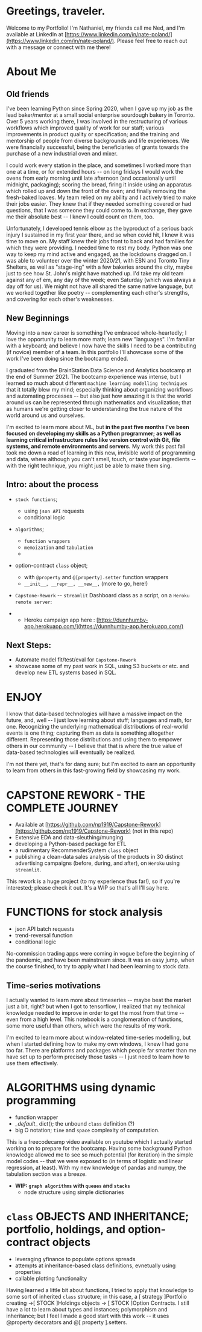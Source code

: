 # Greetings, traveler. 

Welcome to my Portfolio! I'm Nathaniel, my friends call me Ned, and I'm available at LinkedIn at [https://www.linkedin.com/in/nate-poland/](https://www.linkedin.com/in/nate-poland/). Please feel free to reach out with a message or connect with me there! 

# About Me 
## Old friends

I've been learning Python since Spring 2020, when I gave up my job as the lead baker/mentor at a small social enterprise sourdough bakery in Toronto. Over 5 years working there, I was involved in the restructuring of various workflows which improved quality of work for our staff; various improvements in product quality or specification; and the training and mentorship of people from diverse backgrounds and life experiences. We were financially successful, being the beneficiaries of grants towards the purchase of a new industrial oven and mixer. 

I could work every station in the place, and sometimes I worked more than one at a time, or for extended hours -- on long fridays I would work the ovens from early morning until late afternoon (and occasionally until midnight, packaging); scoring the bread, firing it inside using an apparatus which rolled up and down the front of the oven; and finally removing the fresh-baked loaves. My team relied on my ability and I actively tried to make their jobs easier. They knew that if they needed something covered or had questions, that I was someone they could come to. In exchange, they gave me their absolute best -- I knew I could count on them, too.

Unfortunately, I developed tennis elbow as the byproduct of a serious back injury I sustained in my first year there, and so when covid hit, I knew it was time to move on.  My staff knew their jobs front to back and had families for which they were providing. I needed time to rest my body. Python was one way to keep my mind active and engaged, as the lockdowns dragged on. I was able to volunteer over the winter 2020/21, with ESN and Toronto Tiny Shelters, as well as "stage-ing" with a few bakeries around the city, maybe just to see how St. John's might have matched up. I'd take my old team against any of em, any day of the week; even Saturday (which was always a day off for us). We might not have all shared the same native language, but we worked together like poetry -- complementing each other's strengths, and covering for each other's weaknesses.

## New Beginnings

Moving into a new career is something I've embraced whole-heartedly; I love the opportunity to learn more math; learn new "languages". I'm familiar with a keyboard; and believe I now have the skills I need to be a contributing (if novice) member of a team. In this portfolio I'll showcase some of the work I've been doing since the bootcamp ended. 

I graduated from the BrainStation Data Science and Analytics bootcamp at the end of Summer 2021. 
The bootcamp experience was intense, but I learned so much about different `machine learning modelling techniques` that it totally blew my mind; especially thinking about organizing workflows and automating processes -- but also just how amazing it is that the world around us can be represented through mathematics and visualization; that as humans we're getting closer to understanding the true nature of the world around us and ourselves.

I'm excited to learn more about ML, but **in the past five months I've been focused on developing my skills as a Python programmer; as well as learning critical infrastructure rules like version control with Git, file systems, and remote environments and servers.** My work this past fall took me down a road of learning in this new, invisible world of programming and data, where although you can't smell, touch, or taste your ingredients -- with the right technique, you might just be able to make them sing.


## Intro: about the process
-  `stock functions`;
	- using `json API` requests
	- conditional logic

- `algorithms`;
	- `function wrappers`
	- `memoization` and `tabulation`
	- 
- option-contract `class` object;
	- with `@property` and `@[property].setter` function wrappers
	- `__init__, __repr__, __new__,` (more to go, here!)

-  `Capstone-Rework` -- `streamlit` Dashboard class as a script, on a `Heroku remote server`:
-  
	- Heroku campaign app here : [https://dunnhumby-app.herokuapp.com/](https://dunnhumby-app.herokuapp.com/)
	
## Next Steps:
- Automate model fit/test/eval for `Capstone-Rework`
- showcase some of my past work in SQL, using S3 buckets or etc. and develop new ETL systems based in SQL.


# ENJOY

I know that data-based technologies will have a massive impact on the future, and, well -- I just love learning about stuff; languages and math, for one. Recognizing the underlying mathematical distributions of real-world events is one thing; capturing them as data is something altogether different. Representing those distributions and using them to empower others in our community -- I believe that that is where the true value of data-based technologies will eventually be realized. 

I'm not there yet, that's for dang sure; but I'm excited to earn an opportunity to learn from others in this fast-growing field by showcasing my work.

# CAPSTONE REWORK - THE COMPLETE JOURNEY

- Available at [https://github.com/np1919/Capstone-Rework](https://github.com/np1919/Capstone-Rework) (not in this repo)
- Extensive EDA and data-sleuthing/munging
- developing a Python-based package for ETL
- a rudimentary RecommenderSystem `class` object
- publishing a clean-data sales analysis of the products in 30 distinct advertising campaigns (before, during, and after), on `Heroku` using `streamlit`. 
 
 This rework is a huge project (to my experience thus far!), so if you're interested; please check it out. It's a WIP so that's all I'll say here. 

# FUNCTIONS for stock analysis

- json API batch requests 
- trend-reversal function
- conditional logic 

No-commission trading apps were coming in vogue before the beginning of the pandemic, and have been mainstream since. It was an easy jump, when the course finished, to try to apply what I had been learning to stock data.

## Time-series motivations

I actually wanted to learn more about timeseries -- maybe beat the market just a bit, right? but when I got to tensorflow, I realized that my technical knowledge needed to improve in order to get the most from that time -- even from a high level. This notebook is a conglomeration of functions, some more useful than others, which were the results of my work. 

I'm excited to learn more about window-related time-series modelling, but when I started defining how to make my own windows, I knew I had gone too far. There are platforms and packages which people far smarter than me have set up to perform precisely those tasks -- I just need to learn how to use them effectively. 

# ALGORITHMS using dynamic programming

- function wrapper
- _\_default__ dict(); the unbound `class` definition (?)
- big O notation; `time` and `space` complexity of computation.
    
This is a freecodecamp video available on youtube which I actually started working on to prepare for the bootcamp. Having some background Python knowledge allowed me to see so much potential (for iteration) in the simple model codes -- that we were exposed to (in terms of logistic and linear regression, at least). With my new knowledge of pandas and numpy, the tabulation section was a breeze.

- **WIP: `graph algorithms` with `queues` and `stacks`**
    - node structure using simple dictionaries 

# `class` OBJECTS AND INHERITANCE; portfolio, holdings, and option-contract objects

- leveraging yfinance to populate options spreads
- attempts at inheritance-based class definitions, evnetually using properties
- callable plotting functionality

Having learned a little bit about functions, I tried to apply that knowledge to some sort of inherited `class` structure; in this case, a [ strategy ]Portfolio creating ->[ STOCK ]Holdings objects -> [ STOCK ]Option Contracts. I still have a lot to learn about types and instances; polymorphism and inheritance; but I feel I made a good start with this work -- it uses @property decorators and @[ property ].setters. 

